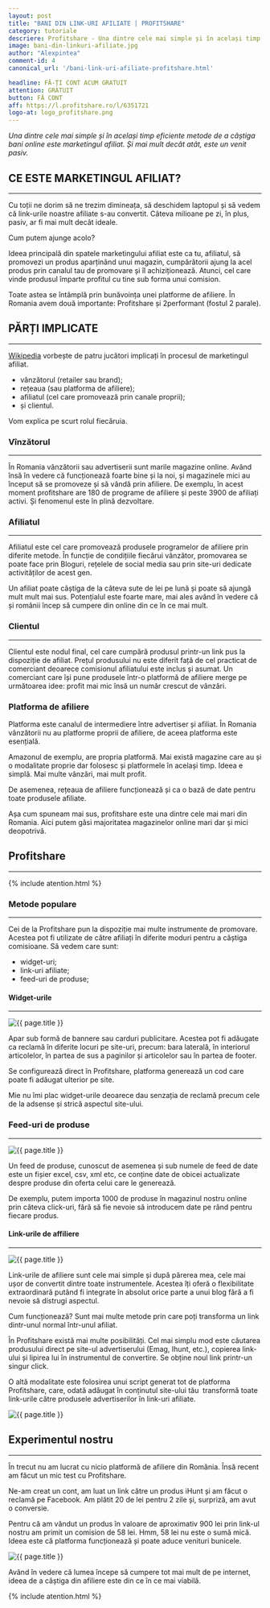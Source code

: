 ```yaml
---
layout: post
title: "BANI DIN LINK-URI AFILIATE | PROFITSHARE"
category: tutoriale
descriere: Profitshare - Una dintre cele mai simple și în același timp eficiente metode de a câștiga bani online este marketingul afiliat. Și mai mult decât atât, este un venit pasiv.
image: bani-din-linkuri-afiliate.jpg
author: "Alexpintea"
comment-id: 4
canonical_url: '/bani-link-uri-afiliate-profitshare.html'

headline: FĂ-ȚI CONT ACUM GRATUIT
attention: GRATUIT
button: FĂ CONT
aff: https://l.profitshare.ro/l/6351721
logo-at: logo_profitshare.png
---
```


_Una dintre cele mai simple și în același timp eficiente metode de a câștiga bani online este marketingul afiliat. Și mai mult decât atât, este un venit pasiv._

## CE ESTE MARKETINGUL AFILIAT?
---

Cu toții ne dorim să ne trezim dimineața, să deschidem laptopul și să vedem că link-urile noastre afiliate s-au convertit. Câteva milioane pe zi, în plus, pasiv, ar fi mai mult decât ideale.

Cum putem ajunge acolo?

Ideea principală din spatele marketingului afiliat este ca tu, afiliatul, să promovezi un produs aparținând unui magazin, cumpărătorii ajung la acel produs prin canalul tau de promovare și îl achiziționează. Atunci, cel care vinde produsul împarte profitul cu tine sub forma unui comision.

Toate astea se întâmplă prin bunăvoința unei platforme de afiliere. În Romania avem două importante: Profitshare și 2performant (fostul 2 parale).

## PĂRȚI IMPLICATE
---

<a href="https://en.wikipedia.org/wiki/Affiliate_marketing#Structure">Wikipedia</a> vorbește de patru jucători implicați în procesul de marketingul afiliat.

<ul>
 	<li>vânzătorul (retailer sau brand);</li>
 	<li>rețeaua (sau platforma de afiliere);</li>
 	<li>afiliatul (cel care promovează prin canale proprii);</li>
 	<li>și clientul.</li>
</ul>

Vom explica pe scurt rolul fiecăruia.

### Vînzătorul
---

În Romania vânzătorii sau advertiserii sunt marile magazine online. Având însă în vedere că funcționează foarte bine și la noi, și magazinele mici au început să se promoveze și să vândă prin afiliere. De exemplu, în acest moment profitshare are 180 de programe de afiliere și peste 3900 de afiliați activi. Și fenomenul este în plină dezvoltare.

### Afiliatul
---

Afiliatul este cel care promovează produsele programelor de afiliere prin diferite metode. În funcție de condițiile fiecărui vânzător, promovarea se poate face prin Bloguri, rețelele de social media sau prin site-uri dedicate activităților de acest gen.

Un afiliat poate câștiga de la câteva sute de lei pe lună și poate să ajungă mult mult mai sus. Potențialul este foarte mare, mai ales având în vedere că și românii încep să cumpere din online din ce în ce mai mult.

### Clientul
---

Clientul este nodul final, cel care cumpără produsul printr-un link pus la dispoziție de afiliat. Prețul produsului nu este diferit față de cel practicat de comerciant deoarece comisionul afiliatului este inclus și asumat. Un comerciant care își pune produsele într-o platformă de afiliere merge pe următoarea idee: profit mai mic însă un număr crescut de vânzări.

### Platforma de afiliere

Platforma este canalul de intermediere între advertiser și afiliat. În Romania vânzătorii nu au platforme proprii de afiliere, de aceea platforma este esențială.

Amazonul de exemplu, are propria platformă. Mai există magazine care au și o modalitate proprie dar folosesc și platformele în același timp. Ideea e simplă. Mai multe vânzări, mai mult profit.

De asemenea, rețeaua de afiliere funcționează și ca o bază de date pentru toate produsele afiliate.

Așa cum spuneam mai sus, profitshare este una dintre cele mai mari din Romania. Aici putem găsi majoritatea magazinelor online mari dar și mici deopotrivă.

## Profitshare
---

{% include atention.html %}

### Metode populare
---

Cei de la Profitshare pun la dispoziție mai multe instrumente de promovare. Acestea pot fi utilizate de către afiliați în diferite moduri pentru a câștiga comisioane. Să vedem care sunt:
<ul>
 	<li>widget-uri;</li>
 	<li>link-uri afiliate;</li>
 	<li>feed-uri de produse;</li>
</ul>

#### Widget-urile
---

<img src="{{ site.url }}/assets/images/profitshare-post/widget.jpg" alt="{{ page.title }}"/>

Apar sub formă de bannere sau carduri publicitare. Acestea pot fi adăugate ca reclamă în diferite locuri pe site-uri, precum: bara laterală, în interiorul articolelor, în partea de sus a paginilor și articolelor sau în partea de footer.

Se configurează direct în Profitshare, platforma generează un cod care poate fi adăugat ulterior pe site.

Mie nu îmi plac widget-urile deoarece dau senzația de reclamă precum cele de la adsense și strică aspectul site-ului.

### Feed-uri de produse
---

<img src="{{ site.url }}/assets/images/profitshare-post/feed.jpg" alt="{{ page.title }}"/>

Un feed de produse, cunoscut de asemenea și sub numele de feed de date este un fișier excel, csv, xml etc, ce conține date de obicei actualizate despre produse din oferta celui care le generează.

De exemplu, putem importa 1000 de produse în magazinul nostru online prin câteva click-uri, fără să fie nevoie să introducem date pe rând pentru fiecare produs.

#### Link-urile de affiliere
---

<img src="{{ site.url }}/assets/images/profitshare-post/link.jpg" alt="{{ page.title }}"/>

Link-urile de afiliere sunt cele mai simple și după părerea mea, cele mai ușor de convertit dintre toate instrumentele. Acestea îți oferă o flexibilitate extraordinară putând fi integrate în absolut orice parte a unui blog fără a fi nevoie să distrugi aspectul.

Cum funcționează? Sunt mai multe metode prin care poți transforma un link dintr-unul normal într-unul afiliat.

În Profitshare există mai multe posibilități. Cel mai simplu mod este căutarea produsului direct pe site-ul advertiserului (Emag, Ihunt, etc.), copierea link-ului și lipirea lui în instrumentul de convertire. Se obține noul link printr-un singur click.

O altă modalitate este folosirea unui script generat tot de platforma Profitshare, care, odată adăugat în conținutul site-ului tău  transformă toate link-urile către produsele advertiserilor în link-uri afiliate.

<img src="{{ site.url }}/assets/images/profitshare-post/script.jpg" alt="{{ page.title }}"/>

## Experimentul nostru
---

În trecut nu am lucrat cu nicio platformă de afiliere din România. Însă recent am făcut un mic test cu Profitshare.

Ne-am creat un cont, am luat un link către un produs iHunt și am făcut o reclamă pe Facebook. Am plătit 20 de lei pentru 2 zile și, surpriză, am avut o conversie.

Pentru că am vândut un produs în valoare de aproximativ 900 lei prin link-ul nostru am primit un comision de 58 lei. Hmm, 58 lei nu este o sumă mică. Ideea este că platforma funcționează și poate aduce venituri bunicele.

<img src="{{ site.url }}/assets/images/profitshare-post/experiment.jpg" alt="{{ page.title }}"/>

Având în vedere că lumea începe să cumpere tot mai mult de pe internet, ideea de a câștiga din afiliere este din ce în ce mai viabilă.

{% include atention.html %}

